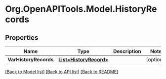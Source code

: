 # Org.OpenAPITools.Model.HistoryRecords

## Properties

Name | Type | Description | Notes
------------ | ------------- | ------------- | -------------
**VarHistoryRecords** | [**List&lt;HistoryRecord&gt;**](HistoryRecord.md) |  | [optional] 

[[Back to Model list]](../README.md#documentation-for-models) [[Back to API list]](../README.md#documentation-for-api-endpoints) [[Back to README]](../README.md)

